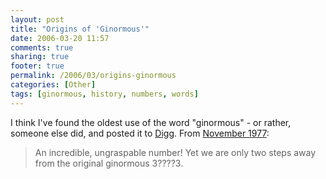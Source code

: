 ```yaml
---
layout: post
title: "Origins of 'Ginormous'"
date: 2006-03-20 11:57
comments: true
sharing: true
footer: true
permalink: /2006/03/origins-ginormous
categories: [Other]
tags: [ginormous, history, numbers, words]
---
```

<p>I think I've found the oldest use of the word "ginormous" - or rather, someone else did, and posted it to <a href="http://digg.com/science/World_s_largest_number">Digg</a>.  From <a href="http://www.math.ucsd.edu/~fan/ron/images/guiness.html">November 1977</a>:</p>

<blockquote>
An incredible, ungraspable number!  Yet we are only two steps away from the original ginormous 3????3.
</blockquote>
